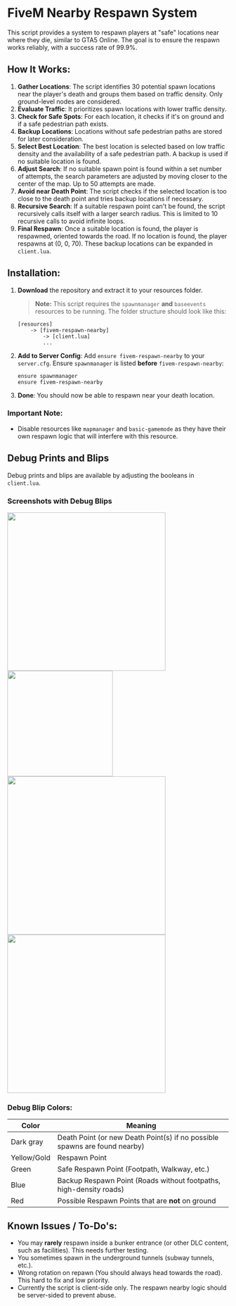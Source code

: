 # FiveM Nearby Respawn System

This script provides a system to respawn players at "safe" locations near where they die, similar to GTA5 Online. The goal is to ensure the respawn works reliably, with a success rate of 99.9%.

## How It Works:
1. **Gather Locations**: The script identifies 30 potential spawn locations near the player's death and groups them based on traffic density. Only ground-level nodes are considered.
2. **Evaluate Traffic**: It prioritizes spawn locations with lower traffic density.
3. **Check for Safe Spots**: For each location, it checks if it's on ground and if a safe pedestrian path exists.
4. **Backup Locations**: Locations without safe pedestrian paths are stored for later consideration.
5. **Select Best Location**: The best location is selected based on low traffic density and the availability of a safe pedestrian path. A backup is used if no suitable location is found.
6. **Adjust Search**: If no suitable spawn point is found within a set number of attempts, the search parameters are adjusted by moving closer to the center of the map. Up to 50 attempts are made.
7. **Avoid near Death Point**: The script checks if the selected location is too close to the death point and tries backup locations if necessary.
8. **Recursive Search**: If a suitable respawn point can't be found, the script recursively calls itself with a larger search radius. This is limited to 10 recursive calls to avoid infinite loops.
9. **Final Respawn**: Once a suitable location is found, the player is respawned, oriented towards the road. If no location is found, the player respawns at (0, 0, 70). These backup locations can be expanded in `client.lua`.

## Installation:
1. **Download** the repository and extract it to your resources folder.
   > **Note:** This script requires the `spawnmanager` **and** `baseevents` resources to be running.
   The folder structure should look like this:
    ```
    [resources]
        -> [fivem-respawn-nearby]
            -> [client.lua]
            ...
    ```
2. **Add to Server Config**: Add `ensure fivem-respawn-nearby` to your `server.cfg`. Ensure `spawnmanager` is listed **before** `fivem-respawn-nearby`:
    ```
    ensure spawnmanager
    ensure fivem-respawn-nearby
    ```
3. **Done**: You should now be able to respawn near your death location.

### Important Note:
- Disable resources like `mapmanager` and `basic-gamemode` as they have their own respawn logic that will interfere with this resource.

## Debug Prints and Blips
Debug prints and blips are available by adjusting the booleans in `client.lua`.

### Screenshots with Debug Blips
<img src="https://github.com/Flamtky/fivem-respawn-nearby/assets/68606032/d2a987e1-db4d-4aed-829f-e4a2638de275" width="360" />
<img src="https://github.com/Flamtky/fivem-respawn-nearby/assets/68606032/96647d78-70d0-4ea2-ab6e-99f4c12a2099" width="240" /><br>
<img src="https://github.com/Flamtky/fivem-respawn-nearby/assets/68606032/4a1823ae-4fd3-43cb-a9e8-e6a82849879e" width="360" />
<img src="https://github.com/Flamtky/fivem-respawn-nearby/assets/68606032/e2ec91c0-d130-4cab-96e9-06951132402e" width="360" />

### Debug Blip Colors:
| Color       | Meaning |
|-------------|--------------------------------------------------------------------------------|
| Dark gray   | Death Point (or new Death Point(s) if no possible spawns are found nearby) |
| Yellow/Gold | Respawn Point |
| Green       | Safe Respawn Point (Footpath, Walkway, etc.) |
| Blue        | Backup Respawn Point (Roads without footpaths, high-density roads) |
| Red         | Possible Respawn Points that are **not** on ground |

## Known Issues / To-Do's:
- You may **rarely** respawn inside a bunker entrance (or other DLC content, such as facilities). This needs further testing.
- You sometimes spawn in the underground tunnels (subway tunnels, etc.).
- Wrong rotation on repawn (You should always head towards the road). This hard to fix and low priority.
- Currently the script is client-side only. The respawn nearby logic should be server-sided to prevent abuse.
